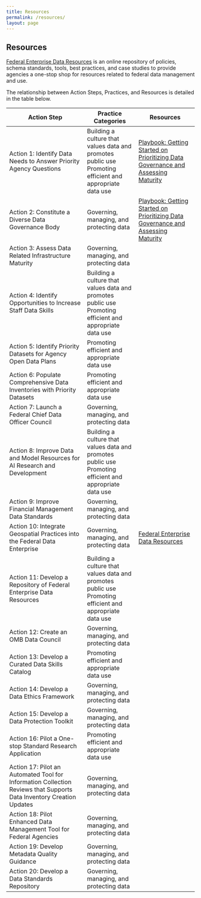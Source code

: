 ```yaml
---
title: Resources
permalink: /resources/
layout: page
---
```


## Resources

[Federal Enterprise Data Resources](https://resources.data.gov/) is an online repository of policies, schema standards, tools, best practices, and case studies to provide agencies a one-stop shop for resources related to federal data management and use. 

The relationship between Action Steps, Practices, and Resources is detailed in the table below. 


| Action Step                                                                                                         | Practice Categories                                                                                     | Resources                                                                        |
|---------------------------------------------------------------------------------------------------------------------|---------------------------------------------------------------------------------------------------------|----------------------------------------------------------------------------------|
| Action 1: Identify Data Needs to Answer Priority Agency Questions                                                   | Building a culture that values data and promotes public use <br> Promoting efficient and appropriate data use | [Playbook: Getting Started on Prioritizing Data Governance and Assessing Maturity](https://resources.data.gov/playbooks/) |
| Action 2: Constitute a Diverse Data Governance Body                                                                 | Governing, managing, and protecting data                                                                | [Playbook: Getting Started on Prioritizing Data Governance and Assessing Maturity](https://resources.data.gov/playbooks/) |
| Action 3: Assess Data Related Infrastructure Maturity                                                               | Governing, managing, and protecting data                                                                |                                                                                  |
| Action 4: Identify Opportunities to Increase Staff Data Skills                                                      | Building a culture that values data and promotes public use <br> Promoting efficient and appropriate data use |                                                                                  |
| Action 5: Identify Priority Datasets for Agency Open Data Plans                                                     | Promoting efficient and appropriate data use                                                            |                                                                 |
| Action 6: Populate Comprehensive Data Inventories with Priority Datasets                                            | Promoting efficient and appropriate data use                                                            |                                                                                  |
| Action 7: Launch a Federal Chief Data Officer Council                                                               | Governing, managing, and protecting data                                                                |                                                                                  |
| Action 8: Improve Data and Model Resources for AI Research and Development                                          | Building a culture that values data and promotes public use <br> Promoting efficient and appropriate data use |                                                                                  |
| Action 9: Improve Financial Management Data Standards                                                               | Governing, managing, and protecting data                                                                |                                                                                  |
| Action 10: Integrate Geospatial Practices into the Federal Data Enterprise                                          | Governing, managing, and protecting data                                                                | [Federal Enterprise Data Resources](https://resources.data.gov/)                                     |
| Action 11: Develop a Repository of Federal Enterprise Data Resources                                                | Building a culture that values data and promotes public use <br> Promoting efficient and appropriate data use |                                                          |
| Action 12: Create an OMB Data Council                                                                               | Governing, managing, and protecting data                                                                |                                                                                  |
| Action 13: Develop a Curated Data Skills Catalog                                                                    | Promoting efficient and appropriate data use                                                            |                                                                                  |
| Action 14: Develop a Data Ethics Framework                                                                          | Governing, managing, and protecting data                                                                |                                                          |
| Action 15: Develop a Data Protection Toolkit                                                                        | Governing, managing, and protecting data                                                                |                                                                        |
| Action 16: Pilot a One-stop Standard Research Application                                                           | Promoting efficient and appropriate data use                                                            |                                                               |
| Action 17: Pilot an Automated Tool for Information Collection Reviews that Supports Data Inventory Creation Updates | Governing, managing, and protecting data                                                                |                                                                                  |
| Action 18: Pilot Enhanced Data Management Tool for Federal Agencies                                                 | Governing, managing, and protecting data                                                                |                                                                                  |
| Action 19: Develop Metadata Quality Guidance                                                                        | Governing, managing, and protecting data                                                                |                                                                                  |
| Action 20: Develop a Data Standards Repository                                                                      | Governing, managing, and protecting data                                                                |                                                                                  |
